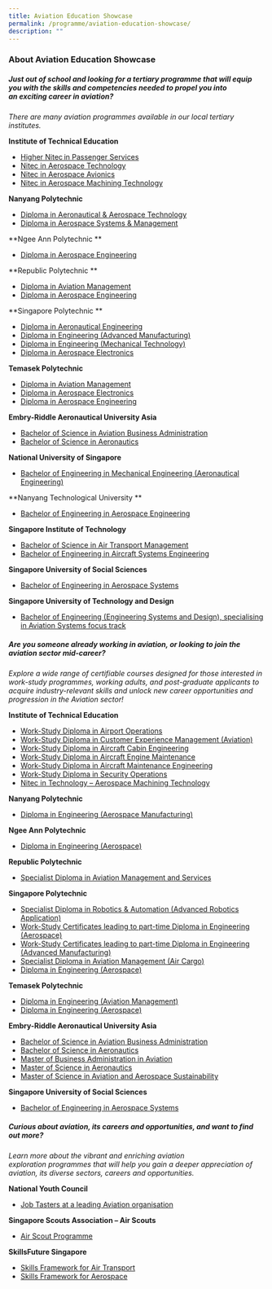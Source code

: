 ```yaml
---
title: Aviation Education Showcase
permalink: /programme/aviation-education-showcase/
description: ""
---
```

### About Aviation Education Showcase

##### **Just out of school and looking for a tertiary programme that will equip you with the skills and competencies needed to propel you into an exciting career in aviation?**

*There are many aviation programmes available in our local tertiary institutes.*

**Institute of Technical Education**
*   [Higher Nitec in Passenger Services](https://www.ite.edu.sg/courses/course-finder/course/higher-nitec-in-passenger-services-3-year) 
*   [Nitec in Aerospace Technology](https://www.ite.edu.sg/courses/course-finder/course/higher-nitec-in-passenger-services-3-year%22%20%EF%BF%BDHYPERLINK%20%22https://www.ite.edu.sg/courses/course-finder/course/nitec-in-aerospace-technology) 
*   [Nitec in Aerospace Avionics](https://www.ite.edu.sg/courses/course-finder/course/nitec-in-aerospace-avionics) 
*   [Nitec in Aerospace Machining Technology](https://www.ite.edu.sg/courses/course-finder/course/nitec-in-aerospace-machining-technology)

**Nanyang Polytechnic** 
*   [Diploma in Aeronautical & Aerospace Technology](https://www.nyp.edu.sg/schools/seg/full-time-courses/aeronautical-and-aerospace-technology.html) 
*   [Diploma in Aerospace Systems & Management](https://www.nyp.edu.sg/schools/seg/full-time-courses/aerospace-systems-and-management.html)

**Ngee Ann Polytechnic **
*   [Diploma in Aerospace Engineering](https://www.np.edu.sg/schools-courses/academic-schools/school-of-engineering/diploma-in-aerospace-engineering)

**Republic Polytechnic **
*   [Diploma in Aviation Management](https://www.rp.edu.sg/SEG/full-time-diplomas/Details/diploma-in-aviation-management)
*   [Diploma in Aerospace Engineering](https://www.rp.edu.sg/SEG/full-time-diplomas/Details/diploma-in-aerospace-engineering)

**Singapore Polytechnic **
*   [Diploma in Aeronautical Engineering](https://www.sp.edu.sg/engineering-cluster/mae/courses/full-time-diplomas/aeronautical-engineering-/overview)  
*   [Diploma in Engineering (Advanced Manufacturing)](https://www.sp.edu.sg/pace/courses/all-courses/course-details/diploma-in-engineering-(advanced-manufacturing)) 
*   [Diploma in Engineering (Mechanical Technology)](https://www.sp.edu.sg/pace/courses/all-courses/course-details/diploma-in-engineering-(mechanical-technology))
*   [Diploma in Aerospace Electronics](https://www.sp.edu.sg/engineering-cluster/eee/courses/full-time-diplomas/aerospace-electronics/overview)

**Temasek Polytechnic**
*   [Diploma in Aviation Management](https://www.tp.edu.sg/schools-and-courses/students/schools/eng/aviation-management.html)
*   [Diploma in Aerospace Electronics](https://www.tp.edu.sg/t50)
*   [Diploma in Aerospace Engineering](https://www.tp.edu.sg/t51)

**Embry\-Riddle Aeronautical University Asia**
*   [Bachelor of Science in Aviation Business Administration](https://institute.erau.edu/degrees-offered/bachelor-aviation-business-administration)
*   [Bachelor of Science in Aeronautics](https://institute.erau.edu/degrees-offered/bachelor-aeronautics)

**National University of Singapore**
*   [Bachelor of Engineering in Mechanical Engineering (Aeronautical Engineering)](https://cde.nus.edu.sg/me/undergraduate/beng-me/curriculum/)

**Nanyang Technological University **
*   [Bachelor of Engineering in Aerospace Engineering](https://www.ntu.edu.sg/education/undergraduate-programme/bachelor-of-engineering-in-aerospace-engineering)

**Singapore Institute of Technology**
*   [Bachelor of Science in Air Transport Management](https://www.singaporetech.edu.sg/undergraduate-programmes/air-transport-management)
*   [Bachelor of Engineering in Aircraft Systems Engineering](https://www.singaporetech.edu.sg/undergraduate-programmes/aircraft-systems-engineering)

**Singapore University of Social Sciences**
*   [Bachelor of Engineering in Aerospace Systems](https://www.suss.edu.sg/programmes/detail/beng-aerospace-systems)

**Singapore University of Technology and Design**
*   [Bachelor of Engineering (Engineering Systems and Design), specialising in Aviation Systems focus track](https://esd.sutd.edu.sg/academics/undergraduate-programme/focus-tracks/aviation-systems/)

##### **Are you someone already working in aviation, or looking to join the aviation sector mid-career?**

*Explore a wide range of certifiable courses designed for those interested in work-study programmes, working adults, and post-graduate applicants to acquire industry-relevant skills and unlock new career opportunities and progression in the Aviation sector!* 

**Institute of Technical Education**
*   [Work-Study Diploma in Airport Operations](https://www.ite.edu.sg/courses/course-finder/course/work-study-diploma-in-airport-operations)
*   [Work-Study Diploma in Customer Experience Management (Aviation)](https://www.ite.edu.sg/courses/course-finder/course/work-study-diploma-in-customer-experience-management-(aviation-track))
*   [Work-Study Diploma in Aircraft Cabin Engineering](https://www.ite.edu.sg/courses/course-finder/course/work-study-diploma-in-aircraft-cabin-engineering)
*   [Work-Study Diploma in Aircraft Engine Maintenance](https://www.ite.edu.sg/courses/course-finder/course/work-study-diploma-in-aircraft-engine-maintenance)
*   [Work-Study Diploma in Aircraft Maintenance Engineering](https://www.ite.edu.sg/courses/course-finder/course/work-study-diploma-in-aircraft-maintenance-engineering)
*   [Work-Study Diploma in Security Operations](https://www.ite.edu.sg/courses/course-finder/course/work-study-diploma-in-security-operations)
*   [Nitec in Technology – Aerospace Machining Technology](https://www.ite.edu.sg/courses/course-finder/course/nitec-in-technology-aerospace-machining-technology)

**Nanyang Polytechnic**
*   [Diploma in Engineering (Aerospace Manufacturing)](https://www.nyp.edu.sg/schools/seg/lifelong-learning/engineering-aerospace-manufacturing.html)

**Ngee Ann Polytechnic**
*   [Diploma in Engineering (Aerospace)](https://www.cet.np.edu.sg/courses/diploma-in-engineering-aerospace/)    

**Republic Polytechnic**
*   [Specialist Diploma in Aviation Management and Services](https://www.rp.edu.sg/ace/course-summary/Detail/specialist-diploma-in-aviation-management-and-services)

**Singapore Polytechnic**
*   [Specialist Diploma in Robotics & Automation (Advanced Robotics Application)](https://www.sp.edu.sg/pace/courses/all-courses/course-details/specialist-diploma-in-robotics-automation-(advanced-robotics-application))
*   [Work-Study Certificates leading to part-time Diploma in Engineering (Aerospace)](https://www.sp.edu.sg/pace/courses/all-courses/course-details/work-study-certificates-leading-to-part-time-diploma-in-engineering-(aerospace))
*   [Work-Study Certificates leading to part-time Diploma in Engineering (Advanced Manufacturing)](https://www.sp.edu.sg/pace/courses/all-courses/course-details/work-study-certificates-leading-to-part-time-diploma-in-engineering-(advanced-manufacturing))
*   [Specialist Diploma in Aviation Management (Air Cargo)](https://www.sp.edu.sg/pace/courses/all-courses/course-details/specialist-diploma-in-aviation-management-(air-cargo))
*   [Diploma in Engineering (Aerospace)](https://www.sp.edu.sg/pace/courses/all-courses/course-details/diploma-in-engineering-(aerospace))    

**Temasek Polytechnic**
*   [Diploma in Engineering (Aviation Management)](https://www.tp.edu.sg/schools-and-courses/adult-learners/all-courses/part-time-diploma-post-diploma-courses/engineering-aviation-management.html)
*   [Diploma in Engineering (Aerospace)](https://www.tp.edu.sg/schools-and-courses/adult-learners/all-courses/part-time-diploma-post-diploma-courses/engineering-aerospace.html)

**Embry\-Riddle Aeronautical University Asia** 
*   [Bachelor of Science in Aviation Business Administration](https://institute.erau.edu/degrees-offered/bachelor-aviation-business-administration)
*   [Bachelor of Science in Aeronautics](https://institute.erau.edu/degrees-offered/bachelor-aviation-business-administration%22%20%20HYPERLINK%20%22https://institute.erau.edu/degrees-offered/bachelor-aeronautics)
*   [Master of Business Administration in Aviation](https://institute.erau.edu/degrees-offered/bachelor-aeronautics%22%20%20HYPERLINK%20%22https://institute.erau.edu/degrees-offered/master-business-administration-aviation)
*   [Master of Science in Aeronautics](https://institute.erau.edu/degrees-offered/master-business-administration-aviation%22%20%20HYPERLINK%20%22https://institute.erau.edu/degrees-offered/master-aeronautics)
*   [Master of Science in Aviation and Aerospace Sustainability](https://institute.erau.edu/degrees-offered/master-aeronautics%22%20%EF%BF%BDHYPERLINK%20%22https://institute.erau.edu/degrees-offered/master-aviation-aerospace-sustainability)

**Singapore University of Social Sciences**
*   [Bachelor of Engineering in Aerospace Systems](https://www.suss.edu.sg/programmes/detail/beng-aerospace-systems)

##### **Curious about aviation, its careers and opportunities, and want to find out more?**

*Learn more about the vibrant and enriching aviation exploration programmes that will help you gain a deeper appreciation of aviation, its diverse sectors, careers and opportunities.*

**National Youth Council**
*   [Job Tasters at a leading Aviation organisation](https://www.nyc.gov.sg/omw/tasters)

**Singapore Scouts Association – Air Scouts**
*   [Air Scout Programme](https://scout.sg/programmes-and-resources/other-programmes/air-scout-programme/)

**SkillsFuture Singapore**
*   [Skills Framework for Air Transport](https://www.skillsfuture.gov.sg/skills-framework/air-transport)
*   [Skills Framework for Aerospace](https://www.skillsfuture.gov.sg/skills-framework/aero)